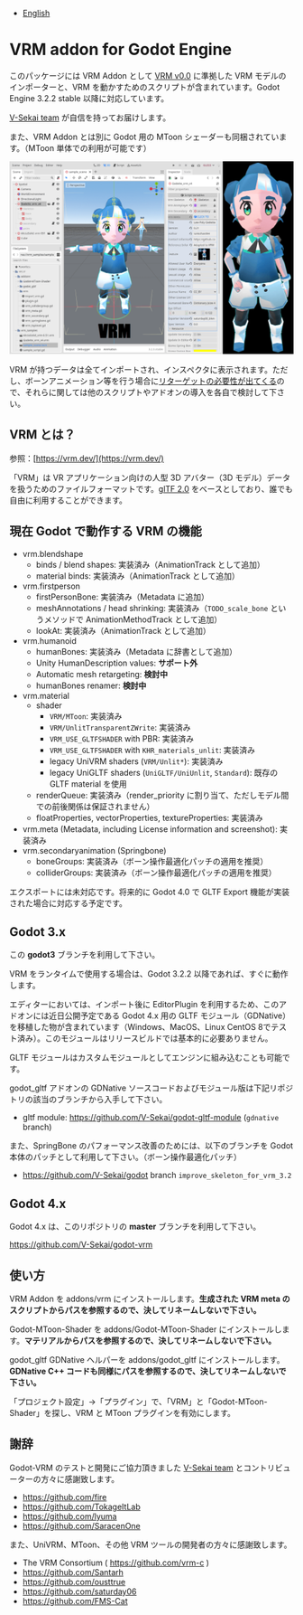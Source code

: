 - [English](README.md)

# VRM addon for Godot Engine

このパッケージには VRM Addon として [VRM v0.0](https://github.com/vrm-c/vrm-specification/tree/master/specification/0.0) に準拠した VRM モデルのインポーターと、VRM を動かすためのスクリプトが含まれています。Godot Engine 3.2.2 stable 以降に対応しています。

[V-Sekai team](https://v-sekai.org/about) が自信を持ってお届けします。

また、VRM Addon とは別に Godot 用の MToon シェーダーも同梱されています。（MToon 単体での利用が可能です）

![Example of VRM Addon used to import two example characters](vrm_samples/screenshot/vrm_sample_screenshot.png)


VRM が持つデータは全てインポートされ、インスペクタに表示されます。ただし、ボーンアニメーション等を行う場合に[リターゲットの必要性が出てくる](https://qiita.com/TokageItLab/items/e5880123a9f508b2769d)ので、それらに関しては他のスクリプトやアドオンの導入を各自で検討して下さい。

## VRM とは？

参照：[https://vrm.dev/](https://vrm.dev/)

「VRM」は VR アプリケーション向けの人型 3D アバター（3D モデル）データを扱うためのファイルフォーマットです。[glTF 2.0](https://www.khronos.org/gltf/) をベースとしており、誰でも自由に利用することができます。

## 現在 Godot で動作する VRM の機能

* vrm.blendshape
  * binds / blend shapes: 実装済み（AnimationTrack として追加）
  * material binds: 実装済み（AnimationTrack として追加）
* vrm.firstperson
  * firstPersonBone: 実装済み（Metadata に追加）
  * meshAnnotations / head shrinking: 実装済み（`TODO_scale_bone` というメソッドで AnimationMethodTrack として追加）
  * lookAt: 実装済み（AnimationTrack として追加）
* vrm.humanoid
  * humanBones: 実装済み（Metadata に辞書として追加）
  * Unity HumanDescription values: **サポート外**
  * Automatic mesh retargeting: **検討中**
  * humanBones renamer: **検討中**
* vrm.material
  * shader
    * `VRM/MToon`: 実装済み
    * `VRM/UnlitTransparentZWrite`: 実装済み
    * `VRM_USE_GLTFSHADER` with PBR: 実装済み
    * `VRM_USE_GLTFSHADER` with `KHR_materials_unlit`: 実装済み
    * legacy UniVRM shaders (`VRM/Unlit*`): 実装済み
    * legacy UniGLTF shaders (`UniGLTF/UniUnlit`, `Standard`): 既存の GLTF material を使用
  * renderQueue: 実装済み（render_priority に割り当て、ただしモデル間での前後関係は保証されません）
  * floatProperties, vectorProperties, textureProperties: 実装済み
* vrm.meta (Metadata, including License information and screenshot): 実装済み
* vrm.secondaryanimation (Springbone)
  * boneGroups: 実装済み（ボーン操作最適化パッチの適用を推奨）
  * colliderGroups: 実装済み（ボーン操作最適化パッチの適用を推奨）

エクスポートには未対応です。将来的に Godot 4.0 で GLTF Export 機能が実装された場合に対応する予定です。

## Godot 3.x

この **godot3** ブランチを利用して下さい。

VRM をランタイムで使用する場合は、Godot 3.2.2 以降であれば、すぐに動作します。

エディターにおいては、インポート後に EditorPlugin を利用するため、このアドオンには近日公開予定である Godot 4.x 用の GLTF モジュール（GDNative）を移植した物が含まれています（Windows、MacOS、Linux CentOS 8でテスト済み）。このモジュールはリリースビルドでは基本的に必要ありません。

GLTF モジュールはカスタムモジュールとしてエンジンに組み込むことも可能です。

godot_gltf アドオンの GDNative ソースコードおよびモジュール版は下記リポジトリの該当のブランチから入手して下さい。

* gltf module: https://github.com/V-Sekai/godot-gltf-module (`gdnative` branch)

また、SpringBone のパフォーマンス改善のためには、以下のブランチを Godot 本体のパッチとして利用して下さい。（ボーン操作最適化パッチ）

* https://github.com/V-Sekai/godot branch `improve_skeleton_for_vrm_3.2`


## Godot 4.x

Godot 4.x は、このリポジトリの **master** ブランチを利用して下さい。

https://github.com/V-Sekai/godot-vrm

## 使い方

VRM Addon を addons/vrm にインストールします。**生成された VRM meta のスクリプトからパスを参照するので、決してリネームしないで下さい。**

Godot-MToon-Shader を addons/Godot-MToon-Shader にインストールします。**マテリアルからパスを参照するので、決してリネームしないで下さい。**

godot_gltf GDNative ヘルパーを addons/godot_gltf にインストールします。**GDNative C++ コードも同様にパスを参照するので、決してリネームしないで下さい。**

「プロジェクト設定」→「プラグイン」で、「VRM」と「Godot-MToon-Shader」を探し、VRM と MToon プラグインを有効にします。

## 謝辞

Godot-VRM のテストと開発にご協力頂きました [V-Sekai team](https://v-sekai.org/about) とコントリビューターの方々に感謝致します。

- https://github.com/fire
- https://github.com/TokageItLab
- https://github.com/lyuma
- https://github.com/SaracenOne

また、UniVRM、MToon、その他 VRM ツールの開発者の方々に感謝致します。

- The VRM Consortium ( https://github.com/vrm-c )
- https://github.com/Santarh
- https://github.com/ousttrue
- https://github.com/saturday06
- https://github.com/FMS-Cat

